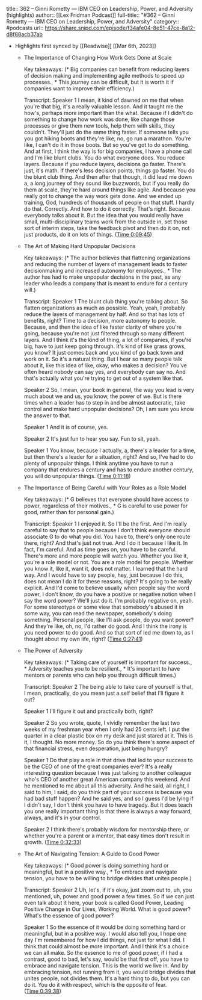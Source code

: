 title:: 362 – Ginni Rometty —  IBM CEO on Leadership, Power, and Adversity (highlights)
author:: [[Lex Fridman Podcast]]
full-title:: "\#362 – Ginni Rometty —  IBM CEO on Leadership, Power, and Adversity"
category:: #podcasts
url:: https://share.snipd.com/episode/f34afe04-8e51-47ce-8a12-d8f88acb37ab

- Highlights first synced by [[Readwise]] [[Mar 6th, 2023]]
	- The Importance of Changing How Work Gets Done at Scale
	  
	  Key takeaways:
	  (* Big companies can benefit from reducing layers of decision making and implementing agile methods to speed up processes., * This journey can be difficult, but it is worth it if companies want to improve their efficiency.)
	  
	  Transcript:
	  Speaker 1
	  I mean, it kind of dawned on me that when you're that big, it's a really valuable lesson. And it taught me the how's, perhaps more important than the what. Because if I didn't do something to change how work was done, like change those processes or give them new tools, help them with skills, they couldn't. They'll just do the same thing faster. If someone tells you you got hiking boots and they're like, no, go run a marathon. You're like, I can't do it in those boots. But so you've got to do something. And at first, I think the way is for big companies, I have a phone call and I'm like blunt clubs. You do what everyone does. You reduce layers. Because if you reduce layers, decisions go faster. There's just, it's math. If there's less decision points, things go faster. You do the blunt club thing. And then after that though, it did lead me down a, a long journey of they sound like buzzwords, but if you really do them at scale, they're hard around things like agile. And because you really got to change the way work gets done. And we ended up training, God, hundreds of thousands of people on that stuff. I hardly do that. Correctly. And how to do it correctly. That's right. Because everybody talks about it. But the idea that you would really have small, multi-disciplinary teams work from the outside in, set those sort of interim steps, take the feedback pivot and then do it on, not just products, do it on lots of things. ([Time 0:09:45](https://share.snipd.com/snip/50dd4e6c-e2e2-403b-aa52-82ccf6d6a11e))
	- The Art of Making Hard Unpopular Decisions
	  
	  Key takeaways:
	  (* The author believes that flattening organizations and reducing the number of layers of management leads to faster decisionmaking and increased autonomy for employees., * The author has had to make unpopular decisions in the past, as any leader who leads a company that is meant to endure for a century will.)
	  
	  Transcript:
	  Speaker 1
	  The blunt club thing you're talking about. So flatten organizations as much as possible. Yeah, yeah, I probably reduce the layers of management by half. And so that has lots of benefits, right? Time to a decision, more autonomy to people. Because, and then the idea of like faster clarity of where you're going, because you're not just filtered through so many different layers. And I think it's the kind of thing, a lot of companies, if you're big, have to just keep going through. It's kind of like grass grows, you know? It just comes back and you kind of go back town and work on it. So it's a natural thing. But I hear so many people talk about it, like this idea of like, okay, who makes a decision? You've often heard nobody can say yes, and everybody can say no. And that's actually what you're trying to get out of a system like that.
	  
	  Speaker 2
	  So, I mean, your book in general, the way you lead is very much about we and us, you know, the power of we. But is there times when a leader has to step in and be almost autocratic, take control and make hard unpopular decisions? Oh, I am sure you know the answer to that.
	  
	  Speaker 1
	  And it is of course, yes.
	  
	  Speaker 2
	  It's just fun to hear you say. Fun to sit, yeah.
	  
	  Speaker 1
	  You know, because I actually, a, there's a leader for a time, but then there's a leader for a situation, right? And so, I've had to do plenty of unpopular things. I think anytime you have to run a company that endures a century and has to endure another century, you will do unpopular things. ([Time 0:11:18](https://share.snipd.com/snip/582b94a6-ff18-4f30-8a25-d808a677b9ad))
	- The Importance of Being Careful with Your Roles as a Role Model
	  
	  Key takeaways:
	  (* G believes that everyone should have access to power, regardless of their motives., * G is careful to use power for good, rather than for personal gain.)
	  
	  Transcript:
	  Speaker 1
	  I enjoyed it. So I'll be the first. And I'm really careful to say that to people because I don't think everyone should associate G to do what you did. You have to, there's only one route there, right? And that's just not true. And I do it because I like it. In fact, I'm careful. And as time goes on, you have to be careful. There's more and more people will watch you. Whether you like it, you're a role model or not. You are a role model for people. Whether you know it, like it, want it, does not matter. I learned that the hard way. And I would have to say people, hey, just because I do this, does not mean I do it for these reasons, right? It's going to be really explicit. And I'd come to believe usually when people say the word power, I don't know, do you have a positive or negative notion when I say the word power? We'll just do it. I'm probably negative on, yeah. For some stereotype or some view that somebody's abused it in some way, you can read the newspaper, somebody's doing something. Personal people, like I'll ask people, do you want power? And they're like, oh, no, I'd rather do good. And I think the irony is you need power to do good. And so that sort of led me down to, as I thought about my own life, right? ([Time 0:27:41](https://share.snipd.com/snip/0981cc29-a614-4e79-9275-45a3e775bdd1))
	- The Power of Adversity
	  
	  Key takeaways:
	  (* Taking care of yourself is important for success., * Adversity teaches you to be resilient., * It's important to have mentors or parents who can help you through difficult times.)
	  
	  Transcript:
	  Speaker 2
	  The being able to take care of yourself is that, I mean, practically, do you mean just a self belief that I'll figure it out?
	  
	  Speaker 1
	  I'll figure it out and practically both, right?
	  
	  Speaker 2
	  So you wrote, quote, I vividly remember the last two weeks of my freshman year when I only had 25 cents left. I put the quarter in a clear plastic box on my desk and just stared at it. This is it, I thought. No more money. So do you think there's some aspect of that financial stress, even desperation, just being hungry?
	  
	  Speaker 1
	  Do that play a role in that drive that led to your success to be the CEO of one of the great companies ever? It's a really interesting question because I was just talking to another colleague who's CEO of another great American company this weekend. And he mentioned to me about all this adversity. And he said, all right, I said to him, I said, do you think part of your success is because you had bad stuff happen? And he said yes, and so I guess I'd be lying if I didn't say, I don't think you have to have tragedy. But it does teach you one really important thing is that there is always a way forward, always, and it's in your control.
	  
	  Speaker 2
	  I think there's probably wisdom for mentorship there, or whether you're a parent or a mentor, that easy times don't result in growth. ([Time 0:32:33](https://share.snipd.com/snip/5e9d0421-d052-4a73-8a2d-70672e6bca27))
	- The Art of Navigating Tension: A Guide to Good Power
	  
	  Key takeaways:
	  (* Good power is doing something hard or meaningful, but in a positive way., * To embrace and navigate tension, you have to be willing to bridge divides that unites people.)
	  
	  Transcript:
	  Speaker 2
	  Uh, let's, if it's okay, just zoom out to, uh, you mentioned, uh, power and good power a few times. So if we can just even talk about it here, your book is called Good Power, Leading Positive Change in Our Lives, Working World. What is good power? What's the essence of good power?
	  
	  Speaker 1
	  So the essence of it would be doing something hard or meaningful, but in a positive way. I would also tell you, I hope one day I'm remembered for how I did things, not just for what I did. I think that could almost be more important. And I think it's a choice we can all make. So the essence to me of good power, if I had a contrast, good to bad, let's say, would be that first off, you have to embrace and navigate tension. This is the world we live in. And by embracing tension, not running from it, you would bridge divides that unites people, not divides them. It's a hard thing to do, but you can do it. You do it with respect, which is the opposite of fear. ([Time 0:39:38](https://share.snipd.com/snip/2dc03f31-4a52-46ba-80d6-f7e3a5e812ec))